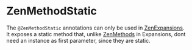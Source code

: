 # ZenMethodStatic

The `@ZenMethodStatic` annotations can only be used in [ZenExpansions](/Dev_Area/ZenAnnotations/Annotation_ZenExpansion/).  
It exposes a static method that, unlike [ZenMethods](/Dev_Area/ZenAnnotations/Annotation_ZenMethod/) in Expansions, dont need an instance as first parameter, since they are static.